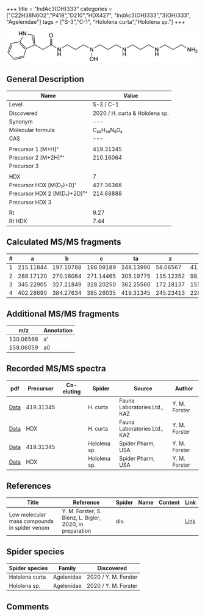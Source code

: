 +++
title = "IndAc3(OH)333"
categories = ["C22H38N6O2","P419","D210","HDX427",
"IndAc3(OH)333","3(OH)333",
"Agelenidae"]
tags = ["S-3","C-1",
"Hololena curta","Hololena sp."]
+++

![](/img/IndAc3(OH)333.png)

## General Description

| Name                       | Value              |
|----------------------------|--------------------|
| Level                      | S-3 / C-1          |
| Discovered                 | 2020 / H. curta & Hololena sp.  |
| Synonym                    | ---                |
| Molecular formula          | C₂₂H₃₈N₆O₂                   |
| CAS                        | ---                |
|                            |                    |
| Precursor 1 [M+H]⁺         | 419.31345                   |
| Precursor 2 [M+2H]²⁺       | 210.16064                   |
| Precursor 3                |                    |
|                            |                    |
| HDX                        | 7                   |
| Precursor HDX   [M(D₇)+D]⁺   | 427.36366                   |
| Precursor HDX 2 [M(D₇)+2D]²⁺ | 214.68888                   |
| Precursor HDX 3            |                    |
|                            |                    |
| Rt                         | 9.27                   |
| Rt HDX                     | 7.44                   |

## Calculated MS/MS fragments

| # | a         | b         | c         | ta        | z         | y         | tz        |
|---|-----------|-----------|-----------|-----------|-----------|-----------|-----------|
| 1 | 215.11844 | 197.10788 | 198.09189 | 248.13990 | 58.06567 | 41.03912 | 75.09222 |
| 2 | 288.17120 | 270.16064 | 271.14465 | 305.19775 | 115.12352 | 98.09697 | 132.15007 |
| 3 | 345.22905 | 327.21849 | 328.20250 | 362.25560 | 172.18137 | 155.15482 | 205.20283 |
| 4 | 402.28690 | 384.27634 | 385.26035 | 419.31345 | 245.23413 | 228.20758 | 262.26068 |

## Additional MS/MS fragments

| m/z | Annotation |
|-----|------------|
| 130.06568 | a'         |
| 158.06059 | a0         |

## Recorded MS/MS spectra

| pdf                                             | Precursor | Co-eluting | Spider      | Source                       | Author        |
|-------------------------------------------------|-----------|------------|-------------|------------------------------|---------------|
| [Data](/pdf/H-curta/419_IndAc3(OH)333_Hc.pdf) | 419.31345 |           | H. curta | Fauna Laboratories Ltd., KAZ | Y. M. Forster |
| [Data](/pdf/H-curta/419_IndAc3(OH)333_Hc_HDX.pdf) | HDX |           | H. curta | Fauna Laboratories Ltd., KAZ | Y. M. Forster |
| [Data](/pdf/Hololena-sp/419_IndAc3(OH)333_Ho-sp.pdf) | 419.31345 |           | Hololena sp. | Spider Pharm, USA | Y. M. Forster |
| [Data](/pdf/Hololena-sp/419_IndAc3(OH)333_Ho-sp_HDX.pdf) | HDX |           | Hololena sp. | Spider Pharm, USA | Y. M. Forster |


## References

| Title | Reference | Spider | Name | Content | Link |
|-------|-----------|--------|------|---------|------|
| Low molecular mass compounds in spider venom      | Y. M. Forster, S. Bienz, L. Bigler, 2020, in preparation          | div.       |   |   | [Link](unknown) |

## Spider species

| Spider species     | Family     | Discovered           |
|--------------------|------------|----------------------|
| Hololena curta | Agelenidae | 2020 / Y. M. Forster |
| Hololena sp. | Agelenidae | 2020 / Y. M. Forster |


## Comments